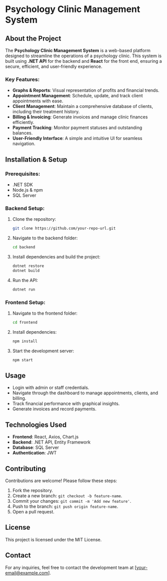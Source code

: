 # Psychology Clinic Management System

## About the Project
The **Psychology Clinic Management System** is a web-based platform designed to streamline the operations of a psychology clinic. This system is built using **.NET API** for the backend and **React** for the front end, ensuring a secure, efficient, and user-friendly experience.

### Key Features:
- **Graphs & Reports**: Visual representation of profits and financial trends.
- **Appointment Management**: Schedule, update, and track client appointments with ease.
- **Client Management**: Maintain a comprehensive database of clients, including their treatment history.
- **Billing & Invoicing**: Generate invoices and manage clinic finances efficiently.
- **Payment Tracking**: Monitor payment statuses and outstanding balances.
- **User-Friendly Interface**: A simple and intuitive UI for seamless navigation.

## Installation & Setup
### Prerequisites:
- .NET SDK
- Node.js & npm
- SQL Server

### Backend Setup:
1. Clone the repository:
   ```sh
   git clone https://github.com/your-repo-url.git
   ```
2. Navigate to the backend folder:
   ```sh
   cd backend
   ```
3. Install dependencies and build the project:
   ```sh
   dotnet restore
   dotnet build
   ```
4. Run the API:
   ```sh
   dotnet run
   ```

### Frontend Setup:
1. Navigate to the frontend folder:
   ```sh
   cd frontend
   ```
2. Install dependencies:
   ```sh
   npm install
   ```
3. Start the development server:
   ```sh
   npm start
   ```

## Usage
- Login with admin or staff credentials.
- Navigate through the dashboard to manage appointments, clients, and billing.
- Track financial performance with graphical insights.
- Generate invoices and record payments.

## Technologies Used
- **Frontend**: React, Axios, Chart.js
- **Backend**: .NET API, Entity Framework
- **Database**: SQL Server
- **Authentication**: JWT

## Contributing
Contributions are welcome! Please follow these steps:
1. Fork the repository.
2. Create a new branch: `git checkout -b feature-name`.
3. Commit your changes: `git commit -m 'Add new feature'`.
4. Push to the branch: `git push origin feature-name`.
5. Open a pull request.

## License
This project is licensed under the MIT License.

## Contact
For any inquiries, feel free to contact the development team at [your-email@example.com].


